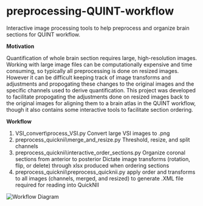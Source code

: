 # preprocessing-QUINT-workflow
Interactive image processing tools to help preprocess and organize brain sections for QUINT workflow. 


**Motivation**

Quantification of whole brain section requires large, high-resolution images. Working with large image files can be computationally expensive and time consuming, so typically all preprocessing is done on resized images. However it can be difficult keeping track of image transforms and adjustments and propogating these changes to the original images and the specific channels used to derive quantification.
This project was developed to facilitate propogating the adjustments done on resized images back to the original images for aligning them to a brain atlas in the QUINT workflow, though it also contains some interactive tools to facilitate section ordering. 



**Workflow**
	
1) VSI_convert\process_VSI.py 
	Convert large VSI images to .png
2) preprocess_quicknii\merge_and_resize.py
	Threshold, resize, and split channels
2) preprocess_quicknii\interactive_order_sections.py
	Organize coronal sections from anterior to posterior
	Dictate image transforms (rotation, flip, or delete) through xlsx produced when ordering sections
3) preprocess_quicknii\preprocess_quicknii.py
	apply order and transforms to all images (channels, merged, and resized) to generate .XML file required for reading into QuickNII

<img src="workflowDiagram.png" title="Workflow Diagram">